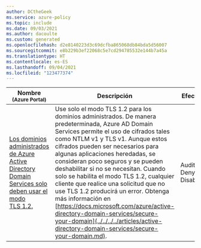 ```yaml
---
author: DCtheGeek
ms.service: azure-policy
ms.topic: include
ms.date: 09/03/2021
ms.author: dacoulte
ms.custom: generated
ms.openlocfilehash: d2e8140223d3c69dcfba865068db84bda5d56007
ms.sourcegitcommit: e8b229b3ef22068c5e7cd294785532e144b7a45a
ms.translationtype: HT
ms.contentlocale: es-ES
ms.lasthandoff: 09/04/2021
ms.locfileid: "123477374"
---
```

|Nombre<br /><sub>(Azure Portal)</sub> |Descripción |Efectos |Versión<br /><sub>(GitHub)</sub> |
|---|---|---|---|
|[Los dominios administrados de Azure Active Directory Domain Services solo deben usar el modo TLS 1.2.](https://portal.azure.com/#blade/Microsoft_Azure_Policy/PolicyDetailBlade/definitionId/%2Fproviders%2FMicrosoft.Authorization%2FpolicyDefinitions%2F3aa87b5a-7813-4b57-8a43-42dd9df5aaa7) |Use solo el modo TLS 1.2 para los dominios administrados. De manera predeterminada, Azure AD Domain Services permite el uso de cifrados tales como NTLM v1 y TLS v1. Aunque estos cifrados pueden ser necesarios para algunas aplicaciones heredadas, se consideran poco seguros y se pueden deshabilitar si no se necesitan. Cuando solo se habilita el modo TLS 1.2, cualquier cliente que realice una solicitud que no use TLS 1.2 producirá un error. Obtenga más información en [https://docs.microsoft.com/azure/active-directory-domain-services/secure-your-domain](../../../../articles/active-directory-domain-services/secure-your-domain.md). |Audit, Deny, Disabled |[1.1.0](https://github.com/Azure/azure-policy/blob/master/built-in-policies/policyDefinitions/Azure%20Active%20Directory/AADDomainServices_TLS_Audit.json) |